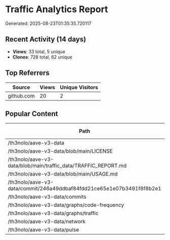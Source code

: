 # Traffic Analytics Report

Generated: 2025-08-23T01:35:35.720117

## Recent Activity (14 days)

- **Views**: 33 total, 5 unique
- **Clones**: 728 total, 62 unique

## Top Referrers

| Source | Views | Unique Visitors |
|--------|-------|-----------------|
| github.com | 20 | 2 |

## Popular Content

| Path | Views | Unique Visitors |
|------|-------|------------------|
| /th3nolo/aave-v3-data | 14 | 2 |
| /th3nolo/aave-v3-data/blob/main/LICENSE | 1 | 1 |
| /th3nolo/aave-v3-data/blob/main/traffic_data/TRAFFIC_REPORT.md | 1 | 1 |
| /th3nolo/aave-v3-data/blob/main/USAGE.md | 1 | 1 |
| /th3nolo/aave-v3-data/commit/246a49ddbaf84fdd21ce65e1e07b3491f8f8b2e1 | 1 | 1 |
| /th3nolo/aave-v3-data/commits | 1 | 1 |
| /th3nolo/aave-v3-data/graphs/code-frequency | 1 | 1 |
| /th3nolo/aave-v3-data/graphs/traffic | 1 | 1 |
| /th3nolo/aave-v3-data/network | 1 | 1 |
| /th3nolo/aave-v3-data/pulse | 1 | 1 |
